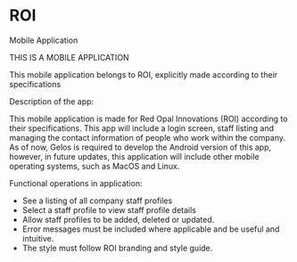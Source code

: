 # ROI
Mobile Application

THIS IS A MOBILE APPLICATION

This mobile application belongs to ROI, explicitly made according to their specifications

Description of the app:

This mobile application is made for Red Opal Innovations (ROI) according to their specifications. 
This app will include a login screen, staff listing and managing the contact information of people who work within the company. 
As of now, Gelos is required to develop the Android version of this app, however, in future updates, 
this application will include other mobile operating systems, such as MacOS and Linux.

Functional operations in application:
- See a listing of all company staff profiles
- Select a staff profile to view staff profile details
- Allow staff profiles to be added, deleted or updated.
- Error messages must be included where applicable and be useful and intuitive.
- The style must follow ROI branding and style guide.

